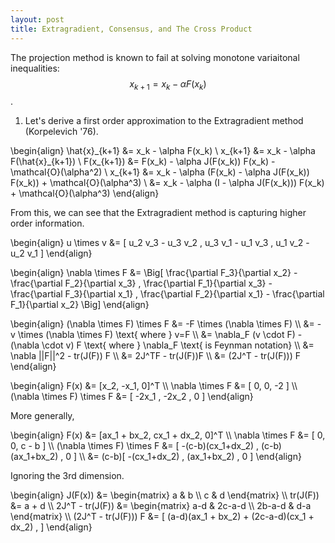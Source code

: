 ```yaml
---
layout: post
title: Extragradient, Consensus, and The Cross Product
---
```


The projection method is known to fail at solving monotone variaitonal inequalities: $$x_{k+1} = x_k - \alpha F(x_k)$$.

1) Let's derive a first order approximation to the Extragradient method (Korpelevich '76).

\begin{align}
  \hat{x}\_{k+1} &= x_k - \alpha F(x_k) \\
  x\_{k+1} &= x_k - \alpha F(\hat{x}\_{k+1}) \\
  F(x\_{k+1}) &= F(x_k) - \alpha J(F(x_k)) F(x_k) - \mathcal{O}(\alpha^2) \\
  x\_{k+1} &= x_k - \alpha (F(x_k) - \alpha J(F(x_k)) F(x_k)) + \mathcal{O}(\alpha^3) \\
  &= x_k - \alpha (I - \alpha J(F(x_k))) F(x_k) + \mathcal{O}(\alpha^3)
\end{align}

From this, we can see that the Extragradient method is capturing higher order information.

\begin{align}
  u \times v &= \[ u_2 v_3 - u_3 v_2 , u_3 v_1 - u_1 v_3 , u_1 v_2 - u_2 v_1 \]
\end{align}

\begin{align}
  \nabla \times F &= \Big\[ \frac{\partial F_3}{\partial x_2} - \frac{\partial F_2}{\partial x_3} , \frac{\partial F_1}{\partial x_3} - \frac{\partial F_3}{\partial x_1} , \frac{\partial F_2}{\partial x_1} - \frac{\partial F_1}{\partial x_2} \Big\]
\end{align}

\begin{align}
  (\nabla \times F) \times F &= -F \times (\nabla \times F) \\\\
  &= -v \times (\nabla \times F) \text{ where } v=F \\\\
  &= \nabla_F (v \cdot F) - (\nabla \cdot v) F \text{ where } \nabla_F \text{ is Feynman notation} \\\\
  &= \nabla ||F||^2 - tr(J(F)) F \\\\
  &= 2J^TF - tr(J(F))F \\\\
  &= (2J^T - tr(J(F))) F
\end{align}

\begin{align}
  F(x) &= \[x_2, -x_1, 0\]^T \\\\
  \nabla \times F &= \[ 0, 0, -2 \] \\\\
  (\nabla \times F) \times F &= \[ -2x_1 , -2x_2 , 0 \]
\end{align}

More generally,

\begin{align}
  F(x) &= \[ax_1 + bx_2, cx_1 + dx_2, 0\]^T \\\\
  \nabla \times F &= \[ 0, 0, c - b \] \\\\
  (\nabla \times F) \times F &= \[ -(c-b)(cx_1+dx_2) , (c-b)(ax_1+bx_2) , 0 \] \\\\
  &= (c-b)\[ -(cx_1+dx_2) , (ax_1+bx_2) , 0 \]
\end{align}

Ignoring the 3rd dimension.

\begin{align}
  J(F(x)) &= \begin{matrix} a & b \\\\ c & d \end{matrix} \\\\
  tr(J(F)) &= a + d \\\\
  2J^T - tr(J(F)) &= \begin{matrix} a-d & 2c-a-d \\\\ 2b-a-d & d-a \end{matrix} \\\\
  (2J^T - tr(J(F))) F &= \[ (a-d)(ax_1 + bx_2) + (2c-a-d)(cx_1 + dx_2) , \]
\end{align}
